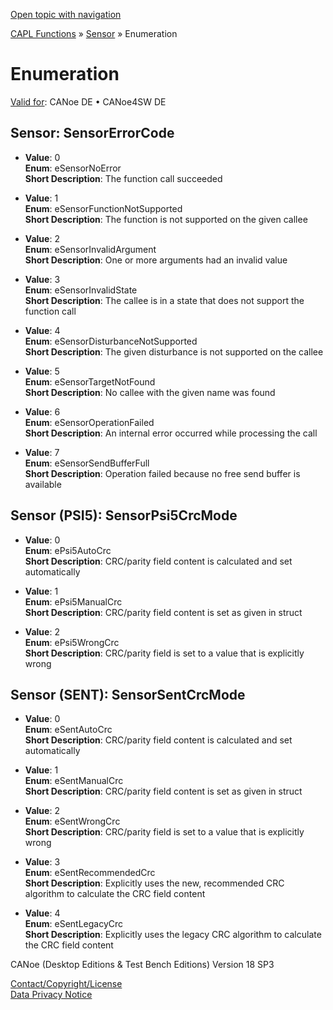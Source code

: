 [Open topic with navigation](../../../../CANoeDEFamily.htm#Topics/CAPLFunctions/Sensor/CAPLfunctionsSensorEnumeration.md)

[CAPL Functions](../CAPLfunctions.md) » [Sensor](CAPLfunctionsSensorOverview.md) » Enumeration

# Enumeration

[Valid for](../../Shared/FeatureAvailability.md):  CANoe DE • CANoe4SW DE

## Sensor: SensorErrorCode

- **Value**: 0  
  **Enum**: eSensorNoError  
  **Short Description**: The function call succeeded

- **Value**: 1  
  **Enum**: eSensorFunctionNotSupported  
  **Short Description**: The function is not supported on the given callee

- **Value**: 2  
  **Enum**: eSensorInvalidArgument  
  **Short Description**: One or more arguments had an invalid value

- **Value**: 3  
  **Enum**: eSensorInvalidState  
  **Short Description**: The callee is in a state that does not support the function call

- **Value**: 4  
  **Enum**: eSensorDisturbanceNotSupported  
  **Short Description**: The given disturbance is not supported on the callee

- **Value**: 5  
  **Enum**: eSensorTargetNotFound  
  **Short Description**: No callee with the given name was found

- **Value**: 6  
  **Enum**: eSensorOperationFailed  
  **Short Description**: An internal error occurred while processing the call

- **Value**: 7  
  **Enum**: eSensorSendBufferFull  
  **Short Description**: Operation failed because no free send buffer is available

## Sensor (PSI5): SensorPsi5CrcMode

- **Value**: 0  
  **Enum**: ePsi5AutoCrc  
  **Short Description**: CRC/parity field content is calculated and set automatically

- **Value**: 1  
  **Enum**: ePsi5ManualCrc  
  **Short Description**: CRC/parity field content is set as given in struct

- **Value**: 2  
  **Enum**: ePsi5WrongCrc  
  **Short Description**: CRC/parity field is set to a value that is explicitly wrong

## Sensor (SENT): SensorSentCrcMode

- **Value**: 0  
  **Enum**: eSentAutoCrc  
  **Short Description**: CRC/parity field content is calculated and set automatically

- **Value**: 1  
  **Enum**: eSentManualCrc  
  **Short Description**: CRC/parity field content is set as given in struct

- **Value**: 2  
  **Enum**: eSentWrongCrc  
  **Short Description**: CRC/parity field is set to a value that is explicitly wrong

- **Value**: 3  
  **Enum**: eSentRecommendedCrc  
  **Short Description**: Explicitly uses the new, recommended CRC algorithm to calculate the CRC field content

- **Value**: 4  
  **Enum**: eSentLegacyCrc  
  **Short Description**: Explicitly uses the legacy CRC algorithm to calculate the CRC field content

CANoe (Desktop Editions & Test Bench Editions) Version 18 SP3

[Contact/Copyright/License](../../Shared/ContactCopyrightLicense.md)  
[Data Privacy Notice](https://www.vector.com/int/en/company/get-info/privacy-policy/)
